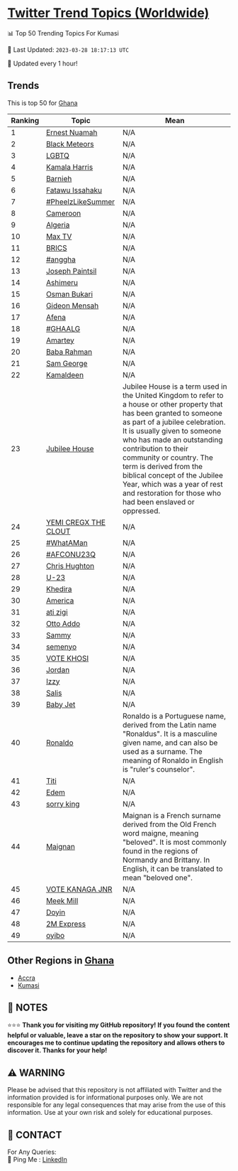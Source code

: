[Twitter Trend Topics (Worldwide)](https://github.com/ErcinDedeoglu/Twitter-Trend-Topics)
==========


📊 Top 50 Trending Topics For Kumasi

📆 Last Updated: `2023-03-28 18:17:13 UTC`

🔧 Updated every 1 hour!


## Trends

This is top 50 for [Ghana](</Ghana>)

| Ranking | Topic | Mean |
| ------- | ------------ | ------------ |
| 1 | [Ernest Nuamah](http://twitter.com/search?q=Ernest+Nuamah) | N/A |
| 2 | [Black Meteors](http://twitter.com/search?q=Black+Meteors) | N/A |
| 3 | [LGBTQ](http://twitter.com/search?q=LGBTQ) | N/A |
| 4 | [Kamala Harris](http://twitter.com/search?q=Kamala+Harris) | N/A |
| 5 | [Barnieh](http://twitter.com/search?q=Barnieh) | N/A |
| 6 | [Fatawu Issahaku](http://twitter.com/search?q=Fatawu+Issahaku) | N/A |
| 7 | [#PheelzLikeSummer](http://twitter.com/search?q=%23PheelzLikeSummer) | N/A |
| 8 | [Cameroon](http://twitter.com/search?q=Cameroon) | N/A |
| 9 | [Algeria](http://twitter.com/search?q=Algeria) | N/A |
| 10 | [Max TV](http://twitter.com/search?q=Max+TV) | N/A |
| 11 | [BRICS](http://twitter.com/search?q=BRICS) | N/A |
| 12 | [#anggha](http://twitter.com/search?q=%23anggha) | N/A |
| 13 | [Joseph Paintsil](http://twitter.com/search?q=Joseph+Paintsil) | N/A |
| 14 | [Ashimeru](http://twitter.com/search?q=Ashimeru) | N/A |
| 15 | [Osman Bukari](http://twitter.com/search?q=Osman+Bukari) | N/A |
| 16 | [Gideon Mensah](http://twitter.com/search?q=Gideon+Mensah) | N/A |
| 17 | [Afena](http://twitter.com/search?q=Afena) | N/A |
| 18 | [#GHAALG](http://twitter.com/search?q=%23GHAALG) | N/A |
| 19 | [Amartey](http://twitter.com/search?q=Amartey) | N/A |
| 20 | [Baba Rahman](http://twitter.com/search?q=Baba+Rahman) | N/A |
| 21 | [Sam George](http://twitter.com/search?q=Sam+George) | N/A |
| 22 | [Kamaldeen](http://twitter.com/search?q=Kamaldeen) | N/A |
| 23 | [Jubilee House](http://twitter.com/search?q=Jubilee+House) | Jubilee House is a term used in the United Kingdom to refer to a house or other property that has been granted to someone as part of a jubilee celebration. It is usually given to someone who has made an outstanding contribution to their community or country. The term is derived from the biblical concept of the Jubilee Year, which was a year of rest and restoration for those who had been enslaved or oppressed. |
| 24 | [YEMI CREGX THE CLOUT](http://twitter.com/search?q=YEMI+CREGX+THE+CLOUT) | N/A |
| 25 | [#WhatAMan](http://twitter.com/search?q=%23WhatAMan) | N/A |
| 26 | [#AFCONU23Q](http://twitter.com/search?q=%23AFCONU23Q) | N/A |
| 27 | [Chris Hughton](http://twitter.com/search?q=Chris+Hughton) | N/A |
| 28 | [U-23](http://twitter.com/search?q=U-23) | N/A |
| 29 | [Khedira](http://twitter.com/search?q=Khedira) | N/A |
| 30 | [America](http://twitter.com/search?q=America) | N/A |
| 31 | [ati zigi](http://twitter.com/search?q=ati+zigi) | N/A |
| 32 | [Otto Addo](http://twitter.com/search?q=Otto+Addo) | N/A |
| 33 | [Sammy](http://twitter.com/search?q=Sammy) | N/A |
| 34 | [semenyo](http://twitter.com/search?q=semenyo) | N/A |
| 35 | [VOTE KHOSI](http://twitter.com/search?q=VOTE+KHOSI) | N/A |
| 36 | [Jordan](http://twitter.com/search?q=Jordan) | N/A |
| 37 | [Izzy](http://twitter.com/search?q=Izzy) | N/A |
| 38 | [Salis](http://twitter.com/search?q=Salis) | N/A |
| 39 | [Baby Jet](http://twitter.com/search?q=Baby+Jet) | N/A |
| 40 | [Ronaldo](http://twitter.com/search?q=Ronaldo) | Ronaldo is a Portuguese name, derived from the Latin name "Ronaldus". It is a masculine given name, and can also be used as a surname. The meaning of Ronaldo in English is "ruler's counselor". |
| 41 | [Titi](http://twitter.com/search?q=Titi) | N/A |
| 42 | [Edem](http://twitter.com/search?q=Edem) | N/A |
| 43 | [sorry king](http://twitter.com/search?q=sorry+king) | N/A |
| 44 | [Maignan](http://twitter.com/search?q=Maignan) | Maignan is a French surname derived from the Old French word maigne, meaning "beloved". It is most commonly found in the regions of Normandy and Brittany. In English, it can be translated to mean "beloved one". |
| 45 | [VOTE KANAGA JNR](http://twitter.com/search?q=VOTE+KANAGA+JNR) | N/A |
| 46 | [Meek Mill](http://twitter.com/search?q=Meek+Mill) | N/A |
| 47 | [Doyin](http://twitter.com/search?q=Doyin) | N/A |
| 48 | [2M Express](http://twitter.com/search?q=2M+Express) | N/A |
| 49 | [oyibo](http://twitter.com/search?q=oyibo) | N/A |



## Other Regions in [Ghana](</Ghana>)

* [Accra](</Ghana/Accra.md>)
* [Kumasi](</Ghana/Kumasi.md>)



## 📝 NOTES

⭐⭐⭐ **Thank you for visiting my GitHub repository! If you found the content helpful or valuable, leave a star on the repository to show your support. It encourages me to continue updating the repository and allows others to discover it. Thanks for your help!**


## ⚠️ WARNING

Please be advised that this repository is not affiliated with Twitter and the information provided is for informational purposes only. We are not responsible for any legal consequences that may arise from the use of this information. Use at your own risk and solely for educational purposes.


## 📨 CONTACT

 For Any Queries:  
            🏓 Ping Me : [LinkedIn](https://www.linkedin.com/in/ercindedeoglu/)
